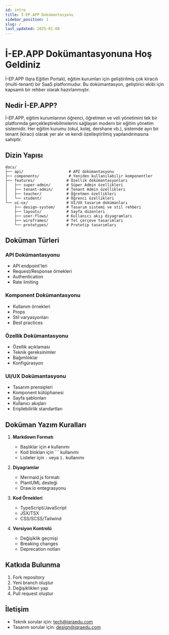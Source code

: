 ```yaml
---
id: intro
title: İ-EP.APP Dokümantasyonu
sidebar_position: 1
slug: /
last_updated: 2025-01-08
---
```


# İ-EP.APP Dokümantasyonuna Hoş Geldiniz

İ-EP.APP (Iqra Eğitim Portalı), eğitim kurumları için geliştirilmiş çok kiracılı (multi-tenant) bir SaaS platformudur. Bu dokümantasyon, geliştirici ekibi için kapsamlı bir rehber olarak hazırlanmıştır.

## Nedir İ-EP.APP?

İ-EP.APP, eğitim kurumlarının öğrenci, öğretmen ve veli yönetimini tek bir platformda gerçekleştirebilmelerini sağlayan modern bir eğitim yönetim sistemidir. Her eğitim kurumu (okul, kolej, dershane vb.), sistemde ayrı bir tenant (kiracı) olarak yer alır ve kendi özelleştirilmiş yapılandırmasına sahiptir.

## Dizin Yapısı

```
docs/
├── api/                    # API dokümantasyonu
├── components/             # Yeniden kullanılabilir komponentler
├── features/              # Özellik dokümantasyonları
│   ├── super-admin/       # Süper Admin özellikleri
│   ├── tenant-admin/      # Tenant Admin özellikleri
│   ├── teacher/           # Öğretmen özellikleri
│   └── student/           # Öğrenci özellikleri
└── ui-ux/                 # UI/UX tasarım dokümanları
    ├── design-system/     # Tasarım sistemi ve stil rehberi
    ├── layouts/           # Sayfa düzenleri
    ├── user-flows/        # Kullanıcı akış diyagramları
    ├── wireframes/        # Tel çerçeve tasarımları
    └── prototypes/        # Prototip tasarımları
```

## Doküman Türleri

### API Dokümantasyonu
- API endpoint'leri
- Request/Response örnekleri
- Authentication
- Rate limiting

### Komponent Dokümantasyonu
- Kullanım örnekleri
- Props
- Stil varyasyonları
- Best practices

### Özellik Dokümantasyonu
- Özellik açıklaması
- Teknik gereksinimler
- Bağımlılıklar
- Konfigürasyon

### UI/UX Dokümantasyonu
- Tasarım prensipleri
- Komponent kütüphanesi
- Sayfa şablonları
- Kullanıcı akışları
- Erişilebilirlik standartları

## Doküman Yazım Kuralları

1. **Markdown Formatı**
   - Başlıklar için `#` kullanımı
   - Kod blokları için ``` kullanımı
   - Listeler için `-` veya `1.` kullanımı

2. **Diyagramlar**
   - Mermaid.js formatı
   - PlantUML desteği
   - Draw.io entegrasyonu

3. **Kod Örnekleri**
   - TypeScript/JavaScript
   - JSX/TSX
   - CSS/SCSS/Tailwind

4. **Versiyon Kontrolü**
   - Değişiklik geçmişi
   - Breaking changes
   - Deprecation notları

## Katkıda Bulunma

1. Fork repository
2. Yeni branch oluştur
3. Değişiklikleri yap
4. Pull request oluştur

## İletişim

- Teknik sorular için: [tech@iqraedu.com](mailto:tech@iqraedu.com)
- Tasarım sorular için: [design@iqraedu.com](mailto:design@iqraedu.com) 